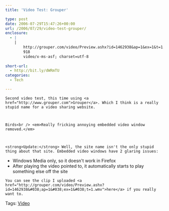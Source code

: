 ```yaml
---
title: 'Video Test: Grouper'

type: post
date: 2006-07-29T15:47:26+00:00
url: /2006/07/29/video-test-grouper/
enclosure:
  - |
    |
        http://grouper.com/video/Preview.ashx?id=1462938&ap=1&ex=1&t=1.wmv
        918
        video/x-ms-asf; charset=utf-8
        
short-url:
  - http://bit.ly/dWRmTU
categories:
  - Tech

---
```

<div class='microid-mailto+http:sha1:84be3097e21787f1807929c23c5e571424becdff'>
  
    Second video test, this time using <a href="http://www.grouper.com">Grouper</a>. Which I think is a really stupid name for a video sharing website.
  
  
  
    Birds<br /> <em>Really fricking annoying embedded video window removed.</em>
  
  
  
    <strong>Update:</strong> Well, the site name isn't the only stupid thing about that site. Embedded video windows have 2 glaring issues:
  
  
  <ul>
    <li>
      Windows Media only, so it doesn't work in Firefox
    </li>
    <li>
      After playing the video pointed to, it automatically starts to play something else off the site
    </li>
  </ul>
  
  
    You can see the clip I uploaded <a href="http://grouper.com/video/Preview.ashx?id=1462938&#038;ap=1&#038;ex=1&#038;t=1.wmv">here</a> if you really want to.
  
</div>

<div class="st-post-tags">
  Tags: <a href="http://www.cavort.org/tag/video/" title="Video" rel="tag">Video</a><br />
</div>
